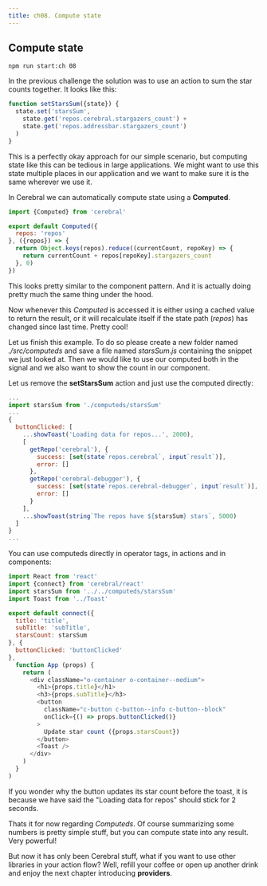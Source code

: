 ```yaml
---
title: ch08. Compute state
---
```


## Compute state

`npm run start:ch 08`

In the previous challenge the solution was to use an action to sum the star counts together. It looks like this:

```js
function setStarsSum({state}) {
  state.set('starsSum',
    state.get('repos.cerebral.stargazers_count') +
    state.get('repos.addressbar.stargazers_count')
  )
}
```

This is a perfectly okay approach for our simple scenario, but computing state like this can be tedious in large applications. We might want to use this state multiple places in our application and we want to make sure it is the same wherever we use it.

In Cerebral we can automatically compute state using a **Computed**.

```js
import {Computed} from 'cerebral'

export default Computed({
  repos: 'repos'
}, ({repos}) => {
  return Object.keys(repos).reduce((currentCount, repoKey) => {
    return currentCount + repos[repoKey].stargazers_count
  }, 0)
})
```
This looks pretty similar to the component pattern. And it is actually doing pretty much the same thing under the hood.

Now whenever this *Computed* is accessed it is either using a cached value to return the result, or it will recalculate itself if the state path (*repos*) has changed since last time. Pretty cool!

Let us finish this example. To do so please create a new folder named *./src/computeds* and save a file named *starsSum.js* containing the snippet we just looked at. Then we would like to use our computed both in the signal and we also want to show the count in our component.

Let us remove the **setStarsSum** action and just use the computed directly:

```js
...
import starsSum from './computeds/starsSum'
...
{
  buttonClicked: [
    ...showToast('Loading data for repos...', 2000),
    [
      getRepo('cerebral'), {
        success: [set(state`repos.cerebral`, input`result`)],
        error: []
      },
      getRepo('cerebral-debugger'), {
        success: [set(state`repos.cerebral-debugger`, input`result`)],
        error: []
      }
    ],
    ...showToast(string`The repos have ${starsSum} stars`, 5000)
  ]
}
...
```

You can use computeds directly in operator tags, in actions and in components:

```js
import React from 'react'
import {connect} from 'cerebral/react'
import starsSum from '../../computeds/starsSum'
import Toast from '../Toast'

export default connect({
  title: 'title',
  subTitle: 'subTitle',
  starsCount: starsSum
}, {
  buttonClicked: 'buttonClicked'
},
  function App (props) {
    return (
      <div className="o-container o-container--medium">
        <h1>{props.title}</h1>
        <h3>{props.subTitle}</h3>
        <button
          className="c-button c-button--info c-button--block"
          onClick={() => props.buttonClicked()}
        >
          Update star count ({props.starsCount})
        </button>
        <Toast />
      </div>
    )
  }
)
```
If you wonder why the button updates its star count before the toast, it is because we have said the "Loading data for repos" should stick for 2 seconds.

Thats it for now regarding *Computeds*. Of course summarizing some numbers is pretty simple stuff, but you can compute state into any result. Very powerful!

But now it has only been Cerebral stuff, what if you want to use other libraries in your action flow? Well, refill your coffee or open up another drink and enjoy the next chapter introducing **providers**.
